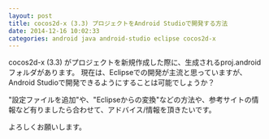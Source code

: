 ```yaml
---
layout: post
title: cocos2d-x (3.3) プロジェクトをAndroid Studioで開発する方法
date: 2014-12-16 10:02:33
categories: android java android-studio eclipse cocos2d-x
---
```

<p>cocos2d-x (3.3) がプロジェクトを新規作成した際に、生成されるproj.androidフォルダがあります。
現在は、Eclipseでの開発が主流と思っていますが、Android Studioで開発できるようにすることは可能でしょうか？</p>

<p>"設定ファイルを追加"や、"Eclipseからの変換"などの方法や、参考サイトの情報など有りましたら合わせて、アドバイス/情報を頂きたいです。</p>

<p>よろしくお願いします。</p>
